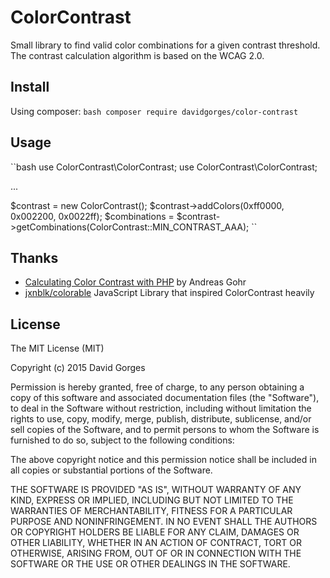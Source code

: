 # ColorContrast
Small library to find valid color combinations for a given contrast threshold. The contrast calculation algorithm is based on the WCAG 2.0.

## Install

Using composer:
``bash
composer require davidgorges/color-contrast
``

## Usage
``bash
use ColorContrast\ColorContrast;
use ColorContrast\ColorContrast;

...

$contrast = new ColorContrast();
$contrast->addColors(0xff0000, 0x002200, 0x0022ff);
$combinations = $contrast->getCombinations(ColorContrast::MIN_CONTRAST_AAA);
``

## Thanks

* [Calculating Color Contrast with PHP](http://www.splitbrain.org/blog/2008-09/18-calculating_color_contrast_with_php) by Andreas Gohr
* [jxnblk/colorable](https://github.com/jxnblk/colorable) JavaScript Library that inspired ColorContrast heavily

## License
The MIT License (MIT)

Copyright (c) 2015 David Gorges

Permission is hereby granted, free of charge, to any person obtaining a copy
of this software and associated documentation files (the "Software"), to deal
in the Software without restriction, including without limitation the rights
to use, copy, modify, merge, publish, distribute, sublicense, and/or sell
copies of the Software, and to permit persons to whom the Software is
furnished to do so, subject to the following conditions:

The above copyright notice and this permission notice shall be included in
all copies or substantial portions of the Software.

THE SOFTWARE IS PROVIDED "AS IS", WITHOUT WARRANTY OF ANY KIND, EXPRESS OR
IMPLIED, INCLUDING BUT NOT LIMITED TO THE WARRANTIES OF MERCHANTABILITY,
FITNESS FOR A PARTICULAR PURPOSE AND NONINFRINGEMENT. IN NO EVENT SHALL THE
AUTHORS OR COPYRIGHT HOLDERS BE LIABLE FOR ANY CLAIM, DAMAGES OR OTHER
LIABILITY, WHETHER IN AN ACTION OF CONTRACT, TORT OR OTHERWISE, ARISING FROM,
OUT OF OR IN CONNECTION WITH THE SOFTWARE OR THE USE OR OTHER DEALINGS IN
THE SOFTWARE.
